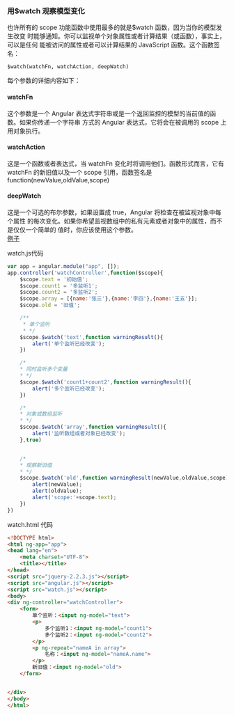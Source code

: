 ### 用$watch 观察模型变化
也许所有的 scope 功能函数中使用最多的就是$watch 函数，因为当你的模型发生改变
时能够通知。你可以监视单个对象属性或者计算结果（或函数），事实上，可以是任何
能被访问的属性或者可以计算结果的 JavaScript 函数。这个函数签名：  

    $watch(watchFn, watchAction, deepWatch)

每个参数的详细内容如下：
#### watchFn
  这个参数是一个 Angular 表达式字符串或是一个返回监控的模型的当前值的函数。如果你传递一个字符串
方式的 Angular 表达式，它将会在被调用的 scope 上用对象执行。
#### watchAction
这是一个函数或者表达式，当 watchFn 变化时将调用他们。函数形式而言，它有 watchFn
的新旧值以及一个 scope 引用，函数签名是 function(newValue,oldValue,scope)
#### deepWatch
这是一个可选的布尔参数，如果设置成 true，Angular 将检查在被监视对象中每个属性
的每次变化。如果你希望监视数组中的私有元素或者对象中的属性，而不是仅仅一个简单的
值时，你应该使用这个参数。  
[例子](http://localhost:4000/%E5%88%98%E6%B2%88/%E5%88%98%E6%B2%88-2017.02.10/watch.html)

watch.js代码
```js
var app = angular.module("app", []);
app.controller('watchController',function($scope){
    $scope.text = '初始值';
    $scope.count1 = '多监听1';
    $scope.count2 = '多监听2';
    $scope.array = [{name:'张三'},{name:'李四'},{name:'王五'}];
    $scope.old = '旧值';

    /**
     * 单个监听
     * */
    $scope.$watch('text',function warningResult(){
        alert('单个监听已经改变');
    })

    /*
    * 同时监听多个变量
    * */
    $scope.$watch('count1+count2',function warningResult(){
        alert('多个监听已经改变');
    })

    /*
    * 对象或数组监听
    * */
    $scope.$watch('array',function warningResult(){
        alert('监听数组或者对象已经改变');
    },true)


    /*
    * 观察新旧值
    * */
    $scope.$watch('old',function warningResult(newValue,oldValue,scope){
        alert(newValue);
        alert(oldValue);
        alert('scope:'+scope.text);
    })
})
```
watch.html 代码
```html
<!DOCTYPE html>
<html ng-app="app">
<head lang="en">
    <meta charset="UTF-8">
    <title></title>
</head>
<script src="jquery-2.2.3.js"></script>
<script src="angular.js"></script>
<script src="watch.js"></script>
<body>
<div ng-controller="watchController">
    <form>
        单个监听：<input ng-model="text">
        <p>
            多个监听1：<input ng-model="count1">
            多个监听2：<input ng-model="count2">
        </p>
        <p ng-repeat="nameA in array">
            名称：<input ng-model="nameA.name">
        </p>
        新旧值：<input ng-model="old">
    </form>


</div>
</body>
</html>
```